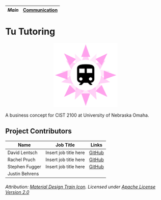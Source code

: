 _*Main*_ | [Communication](COMMUNICATION.md)
-------- | ---------------------------------

# Tu Tutoring
<p align="center">
  <img src="logo.png" alt="drawing" width="200"/>
</p>

A business concept for CIST 2100 at University of Nebraska Omaha.

## Project Contributors
Name | Job Title | Links
---- | --------- | -----
David Lentsch | Insert job title here | [GitHub](https://github.com/davidlentsch)
Rachel Pruch | Insert job title here | [GitHub](https://github.com/rpruch)
Stephen Fugger | Insert job title here | [GitHub](https://github.com/sfugger00)
Justin Behrens | |

###### Attribution: [Material Design Train Icon](https://github.com/google/material-design-icons/blob/master/maps/svg/production/ic_train_48px.svg). Licensed under [Apache License Version 2.0](https://www.apache.org/licenses/LICENSE-2.0.txt)
